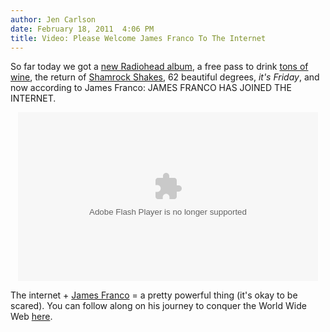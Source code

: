 ```yaml
---
author: Jen Carlson
date: February 18, 2011  4:06 PM
title: Video: Please Welcome James Franco To The Internet
---
```


<p>So far today we got a <a href="https://web.archive.org/web/20120308211838/http://gothamist.com/2011/02/18/happy_friday_radiohead_releases_new.php">new Radiohead album</a>, a free pass to drink <a href="https://web.archive.org/web/20120308211838/http://gothamist.com/2011/02/18/today_is_drink_wine_day.php">tons of wine</a>, the return of <a href="https://web.archive.org/web/20120308211838/http://gothamist.com/2011/02/18/mcdonalds_shamrock_shakes_have_arri.php">Shamrock Shakes</a>, 62 beautiful degrees, <em>it&apos;s Friday</em>, and now according to James Franco: JAMES FRANCO HAS JOINED THE INTERNET.</p>

<center><object width="480" height="270"><param name="movie" value="http://media.whosay.com/public/video-player/20101221/player.swf?v_url=http%3A%2F%2Fmedia.whosay.com%2F12378%2F12378_480.flv&amp;tracker=UA-12028902-1&amp;videoId=12378&amp;viewmore=http%3A%2F%2Fwww.whosay.com%2Fjamesfranco%2Fvideos&amp;flipVideo=false&amp;autoplay=false"><param name="allowFullScreen" value="true"><param name="allowscriptaccess" value="never"><embed src="https://web.archive.org/web/20120308211838oe_/http://media.whosay.com/public/video-player/20101221/player.swf?v_url=http%3A%2F%2Fmedia.whosay.com%2F12378%2F12378_480.flv&amp;tracker=UA-12028902-1&amp;videoId=12378&amp;viewmore=http%3A%2F%2Fwww.whosay.com%2Fjamesfranco%2Fvideos&amp;flipVideo=false&amp;autoplay=false" type="application/x-shockwave-flash" allowscriptaccess="never" allowfullscreen="true" width="480" height="270"></object></center>

<p>The internet + <a href="https://web.archive.org/web/20120308211838/http://gothamist.com/tags/jamesfranco">James Franco</a> = a pretty powerful thing (it&apos;s okay to be scared). You can follow along on his journey to conquer the World Wide Web <a href="https://web.archive.org/web/20120308211838/http://twitter.com/#!/jamesfranco">here</a>.</p>